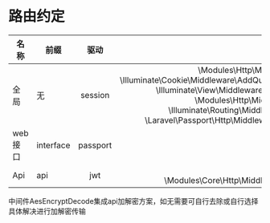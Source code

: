# 路由约定


|  名称 | 前缀  | 驱动  | 中间件 |
| ------------- | ------------- |:-------------:| -----:|
| 全局      | 无 | session | \Modules\Http\Middleware\EncryptCookies::class<br/>\Illuminate\Cookie\Middleware\AddQueuedCookiesToResponse::class,<br>\Illuminate\View\Middleware\ShareErrorsFromSession::class,<br/>\Modules\Http\Middleware\VerifyCsrfToken::class,<br>\Illuminate\Routing\Middleware\SubstituteBindings::class,<br/>\Laravel\Passport\Http\Middleware\CreateFreshApiToken::class |
|  web接口 | interface  | passport  | auth:interface|
|  Api | api  |  jwt | auth:jwt<br/>\Modules\Core\Http\Middleware\AesEncryptDecode::class|


中间件AesEncryptDecode集成api加解密方案，如无需要可自行去除或自行选择具体解决进行加解密传输

